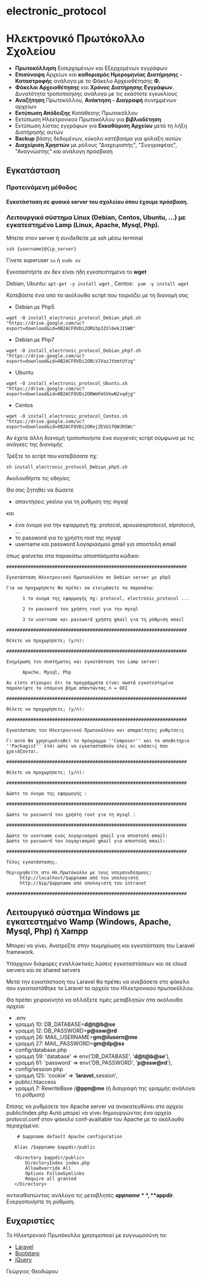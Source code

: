 # electronic_protocol
# Ηλεκτρονικό Πρωτόκολλο Σχολείου
- **Πρωτοκόλληση** Εισερχομένων και Εξερχομένων εγγράφων
- **Επισύναψη** Αρχείων και **καθορισμός Ημερομηνίας Διατήρησης - Καταστροφής** ανάλογα με το Φάκελο Αρχειοθέτησης **Φ.**
- **Φάκελοι Αρχειοθέτησης** και **Χρόνος Διατήρησης Εγγράφων**. Δυνατότητα τροποποίησης ανάλογα με τις εκάστοτε εγκυκλίους
- **Αναζήτηση** Πρωτοκόλλου, **Ανάκτηση - Διαγραφή** συνημμένων αρχείων
- **Εκτύπωση Απόδειξης** Κατάθεσης Πρωτοκόλλου
- Εκτύπωση Ηλεκτρονικού Πρωτοκόλλου για **βιβλιοδέτηση**
- Εκτύπωση λίστας εγγράφων για **Εκκαθάριση Αρχείου** μετά τη λήξη Διατήρησής αυτών
- **Backup** βάσης δεδομένων, εύκολο κατέβασμα για φύλαξη αυτών
- **Διαχείριση Χρηστών** με ρόλους "Διαχειριστής", "Συγγραφέας", "Αναγνώστης" και ανάλογη πρόσβαση

## Εγκατάσταση

### Προτεινόμενη μέθοδος

#### Εγκατάσταση σε φυσικό server του σχολείου όπου έχουμε πρόσβαση.

### Λειτουργικό σύστημα Linux (Debian, Centos, Ubuntu, ...) με εγκατεστημένο Lamp (Linux, Apache, Mysql, Php).

Μπείτε στον server ή συνδεθείτε με ssh μέσω terminal
```
ssh {username}@{ip_server}
```
Γίνετε superuser
```su``` ή ```sudo su```

Εγκαταστήστε αν δεν είναι ήδη εγκατεστημένο το **wget** 

Debian, Ubuntu: ``` apt-get -y install wget ``` , Centos: ``` yum -y install wget```

Κατεβάστε ένα από τα ακόλουθα script που ταιριάζει με τη διανομή σας
- Debian με Php5
```
wget -O install_electronic_protocol_Debian_php5.sh "https://drive.google.com/uc?export=download&id=0B2ACFOVDi2ORU3p3ZXl6ekJISW8"
```
- Debian με Php7
```
wget -O install_electronic_protocol_Debian_php7.sh "https://drive.google.com/uc?export=download&id=0B2ACFOVDi2ORLVJVazJtbmtUYzg"
```
- Ubuntu
```
wget -O install_electronic_protocol_Ubuntu.sh "https://drive.google.com/uc?export=download&id=0B2ACFOVDi2ORWmFmSVkwN2xqdjg"
```
- Centos
```
wget -O install_electronic_protocol_Centos.sh "https://drive.google.com/uc?export=download&id=0B2ACFOVDi2ORejZEVU1fQWJRSWc"
```

Αν έχετε άλλη διανομή τροποποιήστε ένα συγγενές script σύμφωνα με τις ανάγκες της διανομής

Τρέξτε το script που κατεβάσατε πχ:
```
sh install_electronic_protocol_Debian_php5.sh 
```

Ακολουθήστε τις οδηγίες


Θα σας ζητηθεί να δώσετε
- απαντήσεις yes\no για τη ρύθμιση της mysql

και
- ένα όνομα για την εφαρμογή πχ: protocol, apousiesprotocol, elprotocol, ...
- το password για το χρήστη root της mysql
- username και password λογαριασμού gmail για αποστολή email

όπως φαίνεται στα παρακάτω αποσπάσματα κώδικα:
```
###################################################################

Εγκατάσταση Ηλεκτρονικού Πρωτοκόλλου σε Debian server με php5

Για να προχωρήσετε θα πρέπει να ετοιμάσετε τα παρακάτω:

      1	το όνομα της εφαρμογής πχ: protocol, electronic_protocol ...

      2	το password του χρήστη root για την mysql

      3	το username και password χρήστη gmail για τη ρύθμιση email

###################################################################

Θέλετε να προχωρήσετε; (y/n):
```


```
###################################################################

Ενημέρωση του συστήματος και εγκατάσταση του Lamp server:

      Apache, Mysql, Php

Αν είστε σίγουροι ότι τα προγράμματα είναι σωστά εγκατεστημένα
παραλείψτε το επόμενο βήμα απαντώντας n = ΟΧΙ

###################################################################

Θέλετε να προχωρήσετε; (y/n):
```


```
###################################################################

Εγκατάσταση του Ηλεκτρονικού Πρωτοκόλλου και απαραίτητες ρυθμίσεις

Γι αυτό θα χρησιμοπιηθεί το πρόγραμμα ''Composer'' και το αποθετήριο
''Packagist'' έτσι ώστε να εγκατασταθούν όλες οι κλάσεις που χρειάζονται.

###################################################################

Θέλετε να προχωρήσετε; (y/n):
```


```
###################################################################

Δώστε το όνομα της εφαρμογής :
```


```
###################################################################

Δώστε το password του χρήστη root για τη mysql :
```


```
###################################################################

Δώστε το username ενός λογαριασμού gmail για αποστολή email:
Δώστε το password του λογαριασμού gmail για αποστολή email: 
```


```
###################################################################

Τέλος εγκατάστασης.

Περιηγηθείτε στο Ηλ.Πρωτόκολλο με τους υπερσυνδέσμους:
     http://localhost/$appname από τον υπολογιστή
     http://$ip/$appname από υπολογιστή του intranet

###################################################################
```


## Λειτουργικό σύστημα Windows με εγκατεστημένο Wamp (Windows, Apache, Mysql, Php) ή Xampp
Μπορεί να γίνει. Ανατρέξτε στην τεκμηρίωση και εγκατάσταση του Laravel framework.

Υπάρχουν διάφορες εναλλακτικές λύσεις εγκαταστάσεων και σε cloud servers και σε shared servers

Μετά την εγκατάσταση του Laravel θα πρέπει να ανεβάσετε στο φάκελο που εγκαταστάθηκε το Laravel τα αρχεία του Ηλεκτρονικού πρωτοκόλλου.

Θα πρέπει χειροκίνητα να αλλάξετε τιμές μεταβλητών στα ακόλουθα αρχεία:
- .env
 - γραμμή 10:      DB_DATABASE=**d@t@b@se**
 - γραμμή 12:      DB_PASSWORD=**p@ssw@rd**
 - γραμμή 26:      MAIL_USERNAME=**gm@ilusern@me**
 - γραμμή 27:      MAIL_PASSWORD=**gm@ilp@ss**
- config/database.php
 - γραμμή 59:      'database' => env('DB_DATABASE', '**d@t@b@se**'),
 - γραμμή 61:      'password' => env('DB_PASSWORD', '**p@ssw@rd**'),
- config/session.php
 - γραμμή 125:      'cookie' => '**laravel**_session',
- public/.htaccess 
 - γραμμή 7:      RewriteBase /**@ppn@me** (ή διαγραφή της γραμμής ανάλογα τη ρύθμιση)
 
 Επίσης να ρυθμίσετε τον Apache server να ανακατευθύνει στο αρχείο public/index.php
 Αυτό μπορεί να γίνει δημιουργώντας ένα αρχείο protocol.conf στον φάκελο conf-availiable του Apache με το ακόλουθο περιεχόμενο:
 ```
     # $appname default Apache configuration

    Alias /$appname $appdir/public

    <Directory $appdir/public>
        DirectoryIndex index.php
        AllowOverride All
        Options FollowSymlinks
        Require all granted
    </Directory>
 ```
 αντικαθιστώντας ανάλογα τις μεταβλητές **$appname**, **$appdir**. Ενεργοποιήστε τη ρύθμιση.
  
 
## Ευχαριστίες
Το Ηλεκτρονικό Πρωτόκολλο χρησιμοποιεί με ευγνωμοσύνη τα:
- [Laravel](https://laravel.com/)
- [Bootstarp](http://getbootstrap.com/)
- [jQuery](https://jquery.com/)

Γεώργιος Θεοδώρου
